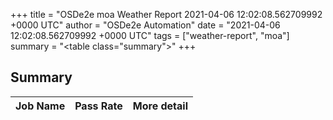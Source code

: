 +++
title = "OSDe2e moa Weather Report 2021-04-06 12:02:08.562709992 +0000 UTC"
author = "OSDe2e Automation"
date = "2021-04-06 12:02:08.562709992 +0000 UTC"
tags = ["weather-report", "moa"]
summary = "<table class=\"summary\"></table>"
+++
## Summary

| Job Name | Pass Rate | More detail |
|----------|-----------|-------------|



